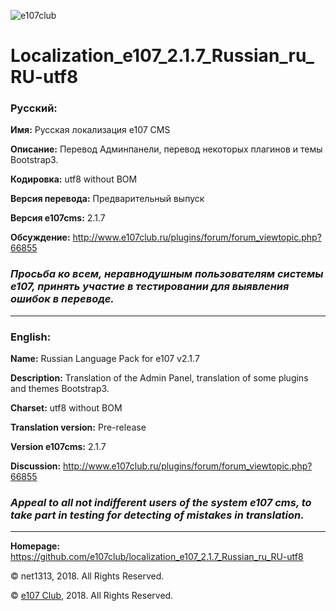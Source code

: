 ![e107club](https://downloader.disk.yandex.ru/preview/2c9832c75b5638f9ed2aeb1fbd0161c73dc811d15729eaabfb1f3305588e47a3/5ad59e9d/stiqGIFeNhpiLAWbgW36iJZ0T5Ha7e3tzZ9V5vynXpTO6QWVz8KIqy5ujPwGMQQYnSSy8nVNiNTg_Zeu0DeBkw%3D%3D?uid=0&filename=e107club_84x84.png&disposition=inline&hash=&limit=0&content_type=image%2Fpng&tknv=v2&size=1920x1008)
# Localization_e107_2.1.7_Russian_ru_RU-utf8

### Русский:

**Имя:**		Русская локализация e107 CMS

**Описание:**		Перевод Админпанели, перевод некоторых плагинов и темы Bootstrap3.

**Кодировка:**		utf8 without BOM

**Версия перевода:**		Предварительный выпуск

**Версия e107cms:**		2.1.7

**Обсуждение:** http://www.e107club.ru/plugins/forum/forum_viewtopic.php?66855

### ***Просьба ко всем, неравнодушным пользователям системы e107, принять участие в тестировании для выявления ошибок в переводе.***

***
### English:

**Name:**		Russian Language Pack for e107 v2.1.7

**Description:**		Translation of the Admin Panel, translation of some plugins and themes Bootstrap3.

**Charset:**		utf8 without BOM

**Translation version:**		Pre-release

**Version e107cms:**		2.1.7

**Discussion:** http://www.e107club.ru/plugins/forum/forum_viewtopic.php?66855

### ***Appeal to all not indifferent users of the system e107 cms, to take part in testing for detecting of mistakes in translation.***

***
**Homepage:** https://github.com/e107club/localization_e107_2.1.7_Russian_ru_RU-utf8

© net1313, 2018. All Rights Reserved.

© [e107 Club](http://e107club.ru), 2018. All Rights Reserved.
